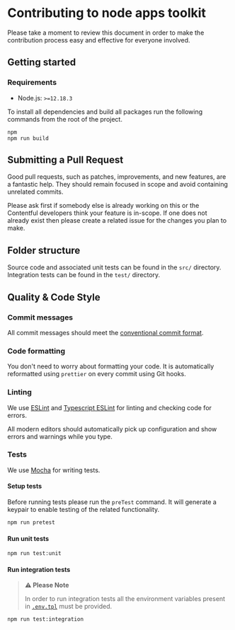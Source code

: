 # Contributing to node apps toolkit
Please take a moment to review this document in order to make the contribution process easy and effective for everyone involved.

## Getting started

### Requirements

- Node.js: `>=12.18.3`

To install all dependencies and build all packages run the following commands from the root of the project.

```
npm
npm run build
```

## Submitting a Pull Request

Good pull requests, such as patches, improvements, and new features, are a fantastic help. They should remain focused in scope and avoid containing unrelated commits.

Please ask first if somebody else is already working on this or the Contentful developers think your feature is in-scope. If one does not already exist then please create a related issue for the changes you plan to make.

## Folder structure

Source code and associated unit tests can be found in the `src/` directory. 
Integration tests can be found in the `test/` directory.

## Quality & Code Style

### Commit messages

All commit messages should meet the [conventional commit format](https://github.com/conventional-changelog/commitlint). 

### Code formatting

You don't need to worry about formatting your code. It is automatically reformatted using `prettier` on every commit using Git hooks.

### Linting

We use [ESLint](https://eslint.org/) and [Typescript ESLint](https://github.com/typescript-eslint/typescript-eslint) for linting and checking code for errors.

All modern editors should automatically pick up configuration and show errors and warnings while you type.

### Tests

We use [Mocha](https://mochajs.org/) for writing tests.

#### Setup tests
Before running tests please run the `preTest` command. It will generate a keypair to enable testing of the related functionality.

```bash
npm run pretest
```

#### Run unit tests

```bash
npm run test:unit
```

#### Run integration tests
> **:warning: Please Note**
> 
> In order to run integration tests all the environment variables present in 
[`.env.tpl`](./.env.tpl) must be provided.

```bash
npm run test:integration
```
